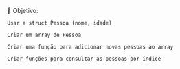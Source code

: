 🧠 Objetivo:

    Usar a struct Pessoa (nome, idade)

    Criar um array de Pessoa

    Criar uma função para adicionar novas pessoas ao array

    Criar funções para consultar as pessoas por índice
